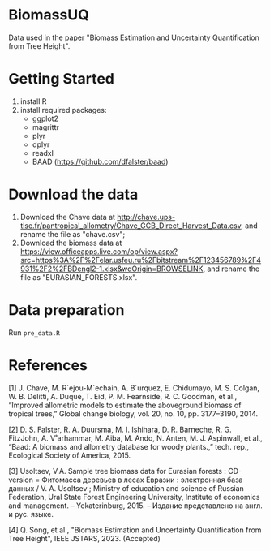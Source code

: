 # BiomassUQ

Data used in the [paper](https://arxiv.org/pdf/2305.09555.pdf) "Biomass Estimation and Uncertainty Quantification from Tree Height". 

# Getting Started
1. install R
2. install required packages:
   - ggplot2
   - magrittr
   - plyr
   - dplyr
   - readxl
   - BAAD (https://github.com/dfalster/baad)

# Download the data
1. Download the Chave data at http://chave.ups-tlse.fr/pantropical_allometry/Chave_GCB_Direct_Harvest_Data.csv, and rename the file as "chave.csv";
2. Download the biomass data at https://view.officeapps.live.com/op/view.aspx?src=https%3A%2F%2Felar.usfeu.ru%2Fbitstream%2F123456789%2F4931%2F2%2FBDengl2-1.xlsx&wdOrigin=BROWSELINK, 
and rename the file as "EURASIAN_FORESTS.xlsx".

# Data preparation
Run ``pre_data.R``

# References

[1] J. Chave, M. R´ejou-M´echain, A. B´urquez, E. Chidumayo, M. S. Colgan,
W. B. Delitti, A. Duque, T. Eid, P. M. Fearnside, R. C. Goodman, et al.,
“Improved allometric models to estimate the aboveground biomass of
tropical trees,” Global change biology, vol. 20, no. 10, pp. 3177–3190,
2014.

[2] D. S. Falster, R. A. Duursma, M. I. Ishihara, D. R. Barneche, R. G.
FitzJohn, A. V˚arhammar, M. Aiba, M. Ando, N. Anten, M. J. Aspinwall,
et al., “Baad: A biomass and allometry database for woody plants.,” tech.
rep., Ecological Society of America, 2015.

[3] Usoltsev, V.A. Sample tree biomass data for Eurasian forests : 
CD-version = Фитомасса деревьев в лесах Евразии : электронная база данных / 
V. A. Usoltsev ; Ministry of education and science of Russian Federation, 
Ural State Forest Engineering University, Institute of economics and management. 
– Yekaterinburg, 2015. – Издание представлено на англ. и рус. языке.

[4] Q. Song, et al., "Biomass Estimation and Uncertainty Quantification 
from Tree Height", IEEE JSTARS, 2023. (Accepted)
